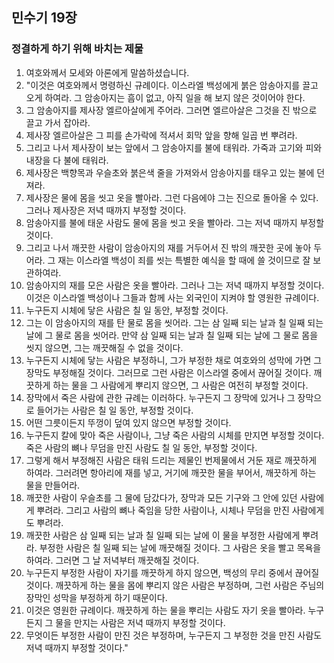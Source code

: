 ## 민수기 19장

### 정결하게 하기 위해 바치는 제물
1. 여호와께서 모세와 아론에게 말씀하셨습니다.
2. "이것은 여호와께서 명령하신 규례이다. 이스라엘 백성에게 붉은 암송아지를 끌고 오게 하여라. 그 암송아지는 흠이 없고, 아직 일을 해 보지 않은 것이어야 한다.
3. 그 암송아지를 제사장 엘르아살에게 주어라. 그러면 엘르아살은 그것을 진 밖으로 끌고 가서 잡아라.
4. 제사장 엘르아살은 그 피를 손가락에 적셔서 회막 앞을 향해 일곱 번 뿌려라.
5. 그리고 나서 제사장이 보는 앞에서 그 암송아지를 불에 태워라. 가죽과 고기와 피와 내장을 다 불에 태워라.
6. 제사장은 백향목과 우슬초와 붉은색 줄을 가져와서 암송아지를 태우고 있는 불에 던져라.
7. 제사장은 물에 몸을 씻고 옷을 빨아라. 그런 다음에야 그는 진으로 돌아올 수 있다. 그러나 제사장은 저녁 때까지 부정할 것이다.
8. 암송아지를 불에 태운 사람도 물에 몸을 씻고 옷을 빨아라. 그는 저녁 때까지 부정할 것이다.
9. 그리고 나서 깨끗한 사람이 암송아지의 재를 거두어서 진 밖의 깨끗한 곳에 놓아 두어라. 그 재는 이스라엘 백성이 죄를 씻는 특별한 예식을 할 때에 쓸 것이므로 잘 보관하여라.
10. 암송아지의 재를 모은 사람은 옷을 빨아라. 그러나 그는 저녁 때까지 부정할 것이다. 이것은 이스라엘 백성이나 그들과 함께 사는 외국인이 지켜야 할 영원한 규례이다.
11. 누구든지 시체에 닿은 사람은 칠 일 동안, 부정할 것이다.
12. 그는 이 암송아지의 재를 탄 물로 몸을 씻어라. 그는 삼 일째 되는 날과 칠 일째 되는 날에 그 물로 몸을 씻어라. 만약 삼 일째 되는 날과 칠 일째 되는 날에 그 물로 몸을 씻지 않으면, 그는 깨끗해질 수 없을 것이다.
13. 누구든지 시체에 닿는 사람은 부정하니, 그가 부정한 채로 여호와의 성막에 가면 그 장막도 부정해질 것이다. 그러므로 그런 사람은 이스라엘 중에서 끊어질 것이다. 깨끗하게 하는 물을 그 사람에게 뿌리지 않으면, 그 사람은 여전히 부정할 것이다.
14. 장막에서 죽은 사람에 관한 규례는 이러하다. 누구든지 그 장막에 있거나 그 장막으로 들어가는 사람은 칠 일 동안, 부정할 것이다.
15. 어떤 그릇이든지 뚜껑이 덮여 있지 않으면 부정할 것이다.
16. 누구든지 칼에 맞아 죽은 사람이나, 그냥 죽은 사람의 시체를 만지면 부정할 것이다. 죽은 사람의 뼈나 무덤을 만진 사람도 칠 일 동안, 부정할 것이다.
17. 그렇게 해서 부정해진 사람은 태워 드리는 제물인 번제물에서 거둔 재로 깨끗하게 하여라. 그러려면 항아리에 재를 넣고, 거기에 깨끗한 물을 부어서, 깨끗하게 하는 물을 만들어라.
18. 깨끗한 사람이 우슬초를 그 물에 담갔다가, 장막과 모든 기구와 그 안에 있던 사람에게 뿌려라. 그리고 사람의 뼈나 죽임을 당한 사람이나, 시체나 무덤을 만진 사람에게도 뿌려라.
19. 깨끗한 사람은 삼 일째 되는 날과 칠 일째 되는 날에 이 물을 부정한 사람에게 뿌려라. 부정한 사람은 칠 일째 되는 날에 깨끗해질 것이다. 그 사람은 옷을 빨고 목욕을 하여라. 그러면 그 날 저녁부터 깨끗해질 것이다.
20. 누구든지 부정한 사람이 자기를 깨끗하게 하지 않으면, 백성의 무리 중에서 끊어질 것이다. 깨끗하게 하는 물을 몸에 뿌리지 않은 사람은 부정하며, 그런 사람은 주님의 장막인 성막을 부정하게 하기 때문이다.
21. 이것은 영원한 규례이다. 깨끗하게 하는 물을 뿌리는 사람도 자기 옷을 빨아라. 누구든지 그 물을 만지는 사람은 저녁 때까지 부정할 것이다.
22. 무엇이든 부정한 사람이 만진 것은 부정하며, 누구든지 그 부정한 것을 만진 사람도 저녁 때까지 부정할 것이다."